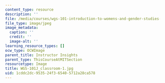 ```yaml
---
content_type: resource
description: ''
file: /media/courses/wgs-101-introduction-to-womens-and-gender-studies-fall-2014/1cddc2dc953524f365405712a28ca578_WGS-101J_classroom-1.jpg
file_type: image/jpeg
image_metadata:
  caption: ''
  credit: ''
  image-alt: ''
learning_resource_types: []
ocw_type: OCWImage
parent_title: Instructor Insights
parent_type: ThisCourseAtMITSection
resourcetype: Image
title: WGS-101J_classroom-1.jpg
uid: 1cddc2dc-9535-24f3-6540-5712a28ca578
---
```

